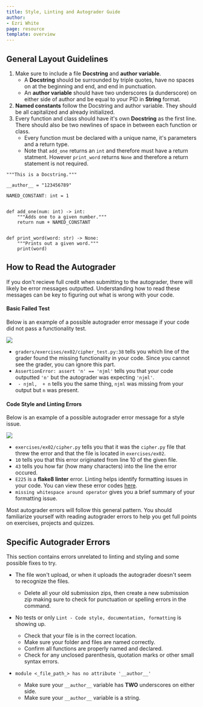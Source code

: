 ```yaml
---
title: Style, Linting and Autograder Guide
author:
- Ezri White
page: resource
template: overview
---
```


## General Layout Guidelines

1. Make sure to include a file __Docstring__ and __author variable__.
    - A __Docstring__ should be surrounded by triple quotes, have no spaces on at the beginning and end, and end in punctuation.
    - An __author variable__ should have two underscores (a dunderscore) on either side of author and be equal to your PID in __String__ format.
2. __Named constants__ follow the Docstring and author variable. They should be all capitalized and already initialized. 
3. Every function and class should have it's own __Docstring__ as the first line. There should also be two newlines of space in between each function or class.
    - Every function must be declared with a unique name, it's parameters and a return type.
    - Note that `add_one` returns an `int` and therefore must have a return statment. However `print_word` returns `None` and therefore a return statement is not required.

~~~ {.python .numberLines startFrom="1"}
"""This is a Docstring."""

__author__ = "123456789"

NAMED_CONSTANT: int = 1


def add_one(num: int) -> int:
    """Adds one to a given number."""
    return num + NAMED_CONSTANT


def print_word(word: str) -> None:
    """Prints out a given word."""
    print(word)
~~~


## How to Read the Autograder

If you don't recieve full credit when submitting to the autograder, there will likely be error messages outputted. Understanding how to read these messages can be key to figuring out what is wrong with your code.

#### Basic Failed Test

Below is an example of a possible autograder error message if your code did not pass a functionality test.

![](../../static/assets/autograder-fail.png)

- `graders/exercises/ex02/cipher_test.py:38` tells you which line of the grader found the missing functionality in your code. Since you cannot see the grader, you can ignore this part.
- `AssertionError: assert 'n' == 'njml'` tells you that your code outputted `'n'` but the autograder was expecting `'njml'`.
- ` - njml,  + n` tells you the same thing, `njml` was missing from your output but `n` was present.


#### Code Style and Linting Errors

Below is an example of a possible autograder error message for a style issue.

![](../../static/assets/autograder-lintfail.png)

- `exercises/ex02/cipher.py` tells you that it was the `cipher.py` file that threw the error and that the file is located in `exercises/ex02`.
- `10` tells you that this error originated from line 10 of the given file.
- `43` tells you how far (how many characters) into the line the error occured.
- `E225` is a __flake8 linter__ error. Linting helps identify formatting issues in your code. You can view these error codes <a href="https://www.flake8rules.com/" target="_blank" rel="noopener noreferrer">here</a>.
- `missing whitespace around operator` gives you a brief summary of your formatting issue.

Most autograder errors will follow this general pattern. You should familiarize yourself with reading autograder errors to help you get full points on exercises, projects and quizzes. 


## Specific Autograder Errors

This section contains errors unrelated to linting and styling and some possible fixes to try.

- The file won't upload, or when it uploads the autograder doesn't seem to recognize the files.
    - Delete all your old submission zips, then create a new submission zip making sure to check for punctuation or spelling errors in the command.

- No tests or only `Lint - Code style, documentation, formatting` is showing up.
    - Check that your file is in the correct location.
    - Make sure your folder and files are named correctly.
    - Confirm all functions are properly named and declared.
    - Check for any unclosed parenthesis, quotation marks or other small syntax errors.


- `module <_file_path_> has no attribute '__author__'`
    - Make sure your `__author__` variable has __TWO__ underscores on either side.
    - Make sure your `__author__` variable is a string.